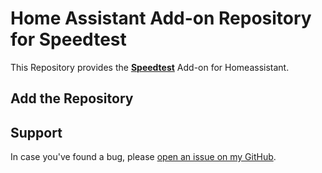 # Home Assistant Add-on Repository for Speedtest
This Repository provides the **[Speedtest](/speedtest/README.md)** Add-on for Homeassistant.

## Add the Repository

    
## Support
In case you've found a bug, please [open an issue on my GitHub][issue].

[i386-shield]: https://img.shields.io/badge/i386-no-red.svg
[issue]: https://github.com/manzari/hass-speedtest/issues
